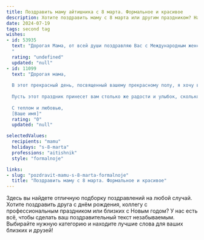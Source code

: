 ```yaml
---
title: Поздравить маму айтишника с 8 марта. Формальное и красивое
description: Хотите поздравить маму с 8 марта или другим праздником? Наш ИИ создаст незабываемое поздравление, а вы обязательно выделитесь среди других.  
date: 2024-07-19
tags: second tag
wishes:
- id: 53935
  text: "Дорогая Мама, от всей души поздравляю Вас с Международным женским днем! Желаю Вам крепкого здоровья, вдохновения, исполнения всех желаний и, конечно же, чтобы работа программистом приносила Вам только радость и удовлетворение!
  "
  rating: "undefined"
  updated: "null"
- id: 11099
  text: "Дорогая мама,
  
  В этот прекрасный день, посвященный вашему прекрасному полу, я хочу выразить свою искреннюю благодарность и глубокое уважение. Ваш неиссякаемый труд и забота, которые вы вкладываете в наше общее счастье, не имеют цены. Как айтишник, я знаю, насколько важны инновации и прогресс, но ничто не сравнится с теплом и любовью, которые вы дарите каждый день.
  
  Пусть этот праздник принесет вам столько же радости и улыбок, сколько вы дарите другим. Желаю вам здоровья, счастья и успехов во всех ваших начинаниях. Спасибо, что вы есть, и что вы моя мама.
  
  С теплом и любовью,
  [Ваше имя]"
  rating: "0"
  updated: "null"

selectedValues:
  recipients: "mamu"
  holidays: "s-8-marta"
  professions: "aitishnik"
  style: "formalnoje"

links:
- slug: "pozdravit-mamu-s-8-marta-formalnoje"
  title: "Поздравить маму с 8 марта. Формальное и красивое"
---
```


Здесь вы найдете отличную подборку поздравлений на любой случай. 
Хотите поздравить друга с днём рождения, коллегу с профессиональным праздником или близких с Новым годом? У нас есть всё, чтобы сделать ваш поздравительный текст незабываемым. Выбирайте нужную категорию и находите лучшие слова для ваших близких и друзей!
